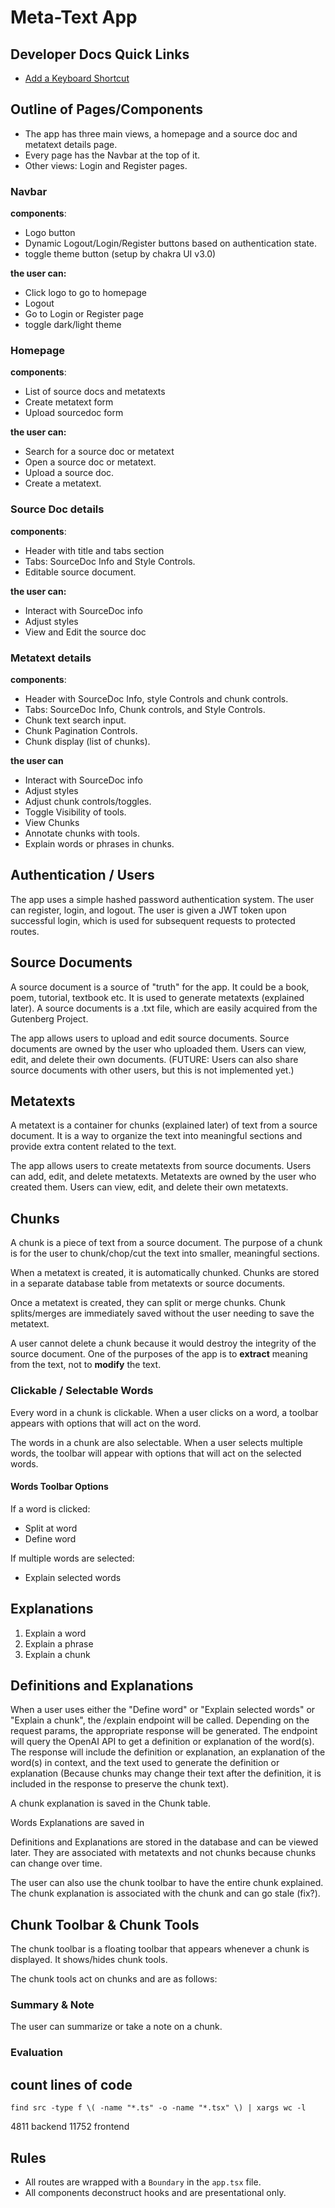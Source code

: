 # Meta-Text App

## Developer Docs Quick Links

- [Add a Keyboard Shortcut](./docs/ADD_KEYBOARD_SHORTCUT.md)

## Outline of Pages/Components
- The app has three main views, a homepage and a source doc and metatext details page.
- Every page has the Navbar at the top of it.
- Other views: Login and Register pages.

### Navbar

**components**:
- Logo button
- Dynamic Logout/Login/Register buttons based on authentication state.
- toggle theme button (setup by chakra UI v3.0)

**the user can:**
- Click logo to go to homepage
- Logout
- Go to Login or Register page 
- toggle dark/light theme

### Homepage

**components**:
- List of source docs and metatexts
- Create metatext form
- Upload sourcedoc form

**the user can:**
- Search for a source doc or metatext
- Open a source doc or metatext.
- Upload a source doc.
- Create a metatext.

### Source Doc details
**components**:
- Header with title and tabs section
- Tabs: SourceDoc Info and Style Controls.
- Editable source document.

**the user can:**
- Interact with SourceDoc info
- Adjust styles
- View and Edit the source doc

### Metatext details 
**components**:
- Header with SourceDoc Info, style Controls and chunk controls.
- Tabs: SourceDoc Info, Chunk controls, and Style Controls.
- Chunk text search input.
- Chunk Pagination Controls.
- Chunk display (list of chunks).

**the user can**
- Interact with SourceDoc info
- Adjust styles
- Adjust chunk controls/toggles.
- Toggle Visibility of tools. 
- View Chunks
- Annotate chunks with tools.
- Explain words or phrases in chunks.

## Authentication / Users

The app uses a simple hashed password authentication system. The user can register, login, and logout. The user is given a JWT token upon successful login, which is used for subsequent requests to protected routes.

## Source Documents

A source document is a source of "truth" for the app. It could be a book, poem, tutorial, textbook etc. It is used to generate metatexts (explained later). A source documents is a .txt file, which are easily acquired from the Gutenberg Project.

The app allows users to upload and edit source documents. Source documents are owned by the user who uploaded them. Users can view, edit, and delete their own documents. (FUTURE: Users can also share source documents with other users, but this is not implemented yet.)

## Metatexts

A metatext is a container for chunks (explained later) of text from a source document. It is a way to organize the text into meaningful sections and provide extra content related to the text.

The app allows users to create metatexts from source documents. Users can add, edit, and delete metatexts. Metatexts are owned by the user who created them. Users can view, edit, and delete their own metatexts.

## Chunks

A chunk is a piece of text from a source document. The purpose of a chunk is for the user to chunk/chop/cut the text into smaller, meaningful sections.

When a metatext is created, it is automatically chunked. Chunks are stored in a separate database table from metatexts or source documents.

Once a metatext is created, they can split or merge chunks. Chunk splits/merges are immediately saved without the user needing to save the metatext.

A user cannot delete a chunk because it would destroy the integrity of the source document. One of the purposes of the app is to **extract** meaning from the text, not to **modify** the text.

### Clickable / Selectable Words

Every word in a chunk is clickable. When a user clicks on a word, a toolbar appears with options that will act on the word.

The words in a chunk are also selectable. When a user selects multiple words, the toolbar will appear with options that will act on the selected words.

#### Words Toolbar Options

If a word is clicked:

- Split at word
- Define word

If multiple words are selected:

- Explain selected words

## Explanations

1. Explain a word
2. Explain a phrase
3. Explain a chunk

## Definitions and Explanations

When a user uses either the "Define word" or "Explain selected words" or "Explain a chunk", the /explain endpoint will be called. Depending on the request params, the appropriate response will be generated. The endpoint will query the OpenAI API to get a definition or explanation of the word(s). The response will include the definition or explanation, an explanation of the word(s) in context, and the text used to generate the definition or explanation (Because chunks may change their text after the definition, it is included in the response to preserve the chunk text).

A chunk explanation is saved in the Chunk table.

Words Explanations are saved in

Definitions and Explanations are stored in the database and can be viewed later. They are associated with metatexts and not chunks because chunks can change over time.

The user can also use the chunk toolbar to have the entire chunk explained. The chunk explanation is associated with the chunk and can go stale (fix?).

## Chunk Toolbar & Chunk Tools

The chunk toolbar is a floating toolbar that appears whenever a chunk is displayed. It shows/hides chunk tools.

The chunk tools act on chunks and are as follows:

### Summary & Note

The user can summarize or take a note on a chunk.

### Evaluation

## count lines of code

    find src -type f \( -name "*.ts" -o -name "*.tsx" \) | xargs wc -l
4811 backend
11752 frontend

## Rules

- All routes are wrapped with a  `Boundary` in the `app.tsx` file.
- All components deconstruct hooks and are presentational only.

